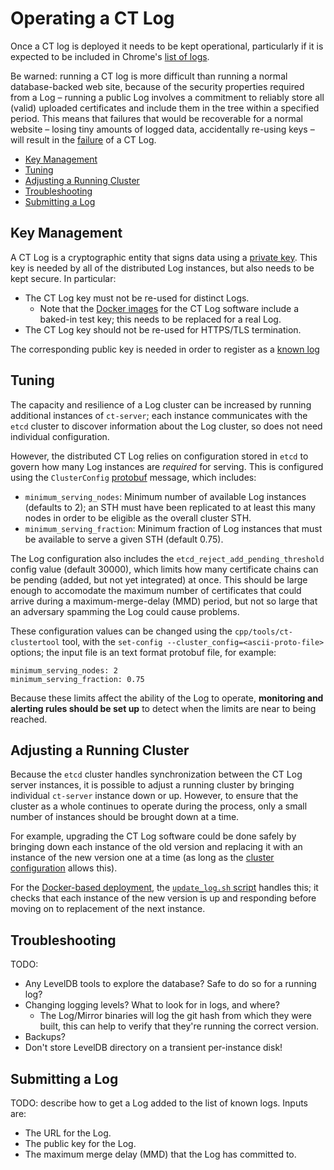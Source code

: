 Operating a CT Log
==================

Once a CT log is deployed it needs to be kept operational, particularly if it
is expected to be included in Chrome's
[list of logs](http://www.certificate-transparency.org/known-logs).

Be warned: running a CT log is more difficult than running a normal
database-backed web site, because of the security properties required from a Log
&ndash; running a public Log involves a commitment to reliably store all (valid)
uploaded certificates and include them in the tree within a specified period.
This means that failures that would be recoverable for a normal website &ndash;
losing tiny amounts of logged data, accidentally re-using keys &ndash; will
result in the [failure](https://tools.ietf.org/html/rfc6962#section-7.3) of a CT
Log.

 - [Key Management](#key-management)
 - [Tuning](#tuning)
 - [Adjusting a Running Cluster](#adjusting-a-running-cluster)
 - [Troubleshooting](#troubleshooting)
 - [Submitting a Log](#submitting-a-log)

Key Management
--------------

A CT Log is a cryptographic entity that signs data using a
[private key](https://tools.ietf.org/html/rfc6962#section-2.1.4).  This key is
needed by all of the distributed Log instances, but also needs to be kept
secure.  In particular:

 - The CT Log key must not be re-used for distinct Logs.
    - Note that the [Docker images](Deployment.md#image-creation) for the CT Log
      software include a baked-in test key; this needs to be replaced for a real
      Log.
 - The CT Log key should not be re-used for HTTPS/TLS termination.

The corresponding public key is needed in order to register as a
[known log](http://www.certificate-transparency.org/known-logs)


Tuning
------

The capacity and resilience of a Log cluster can be increased by running
additional instances of `ct-server`; each instance communicates with the `etcd`
cluster to discover information about the Log cluster, so does not need
individual configuration.

However, the distributed CT Log relies on configuration stored in `etcd` to
govern how many Log instances are _required_ for serving.  This is configured
using the `ClusterConfig` [protobuf](../proto/ctproto) message, which includes:

 - `minimum_serving_nodes`: Minimum number of available Log instances (defaults
   to 2); an STH must have been replicated to at least this many nodes in order
   to be eligible as the overall cluster STH.
 - `minimum_serving_fraction`: Minimum fraction of Log instances that must be
   available to serve a given STH (default 0.75).

The Log configuration also includes the `etcd_reject_add_pending_threshold`
config value (default 30000), which limits how many certificate chains can be
pending (added, but not yet integrated) at once.  This should be large enough
to accomodate the maximum number of certificates that could arrive during a
maximum-merge-delay (MMD) period, but not so large that an adversary spamming
the Log could cause problems.

These configuration values can be changed using the `cpp/tools/ct-clustertool`
tool, with the `set-config --cluster_config=<ascii-proto-file>` options; the
input file is an text format protobuf file, for example:

```
minimum_serving_nodes: 2
minimum_serving_fraction: 0.75
```

Because these limits affect the ability of the Log to operate, **monitoring and
alerting rules should be set up** to detect when the limits are near to being
reached.


Adjusting a Running Cluster
---------------------------

Because the `etcd` cluster handles synchronization between the CT Log server
instances, it is possible to adjust a running cluster by bringing
individual `ct-server` instance down or up.  However, to ensure that the cluster
as a whole continues to operate during the process, only a small number
of instances should be brought down at a time.

For example, upgrading the CT Log software could be done safely by bringing down
each instance of the old version and replacing it with an instance of the new
version one at a time (as long as the [cluster configuration](#tuning) allows
this).

For the [Docker-based deployment](Deployment.md#docker-setup), the
[`update_log.sh` script](Deployment.md#updating-log-software) handles this; it
checks that each instance of the new version is up and responding before moving
on to replacement of the next instance.

Troubleshooting
---------------

TODO:
 - Any LevelDB tools to explore the database? Safe to do so for a running log?
 - Changing logging levels? What to look for in logs, and where?
   - The Log/Mirror binaries will log the git hash from which they were built,
     this can help to verify that they're running the correct version.
 - Backups?
 - Don't store LevelDB directory on a transient per-instance disk!


Submitting a Log
----------------

TODO: describe how to get a Log added to the list of known logs.  Inputs are:

 - The URL for the Log.
 - The public key for the Log.
 - The maximum merge delay (MMD) that the Log has committed to.
